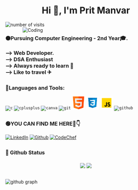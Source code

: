 
<h1 align="center">Hi 👋, I'm Prit Manvar</h1>
<img src="https://badges.pufler.dev/visits/pritmanvar/pritmanvar" alt="number of visits">
<img align="right" alt="Coding" width="450" src="https://raw.githubusercontent.com/pritmanvar/pritmanvar/3d97b6f2b52c980dcf2b373fe6fcc8afbdd8c5ce/gif/Coding%20_Monochromatic.svg">

<h3 align = "left">🟠Pursuing Computer Engineering - 2nd Year🎓.<br><br>
--> Web Developer. <br> --> DSA Enthusiast <br> --> Always ready to learn 🌈<br> --> Like to travel ✈<br></h3>
<h2></h2>
<h3 align="left">🔴Languages and Tools:</h3>
<p align="left"> 
<code><img src="https://github.com/pritmanvar/pritmanvar/blob/main/tools/c.png?raw=true" alt="c" width="40" height="40"/></code> 
<code><img src="https://github.com/pritmanvar/pritmanvar/blob/main/tools/c++.png?raw=true" alt="cplusplus" width="40" height="40"/></code> 
<code><img src="https://github.com/pritmanvar/pritmanvar/blob/main/tools/canva.png?raw=true" alt="canva" width="40" height="40"/></code> 
<code><img src="https://github.com/pritmanvar/pritmanvar/blob/main/tools/git.png?raw=true" alt="git" width="40" height="40"/></code>
<code><img height="40" width="40" src="https://github.com/pritmanvar/pritmanvar/blob/main/tools/HTML.png?raw=true" alt="HTML" width="40" height="40"/></code>
<code><img height="40" width="40" src="https://github.com/pritmanvar/pritmanvar/blob/main/tools/CSS.png?raw=true" alt="CSS" width="40" height="40"/></code>
<code><img height="40" width="40" src="https://github.com/pritmanvar/pritmanvar/blob/main/tools/JS.png?raw=true" alt="JS" width="40" height="40"/></code>
<code><img height="40" width="40" src="https://github.com/pritmanvar/pritmanvar/blob/main/tools/github.png?raw=true" alt="github" width="40" height="40"/></code>
</p>


<h2></h2>
<h3 align="left">🟢YOU CAN FIND ME HERE🤩👇</h3>

<p align="left">
<a href="https://www.linkedin.com/in/prit-manvar-36ab97204/" target="blank"><img align="center" src="https://github.com/pritmanvar/pritmanvar/blob/main/platforms/linkedIn.png?raw=true" alt="LinkedIn" height="30" width="55" /></a>
<a href="https://github.com/pritmanvar" target="blank"><img align="center" src="https://github.com/pritmanvar/pritmanvar/blob/main/platforms/github.png?raw=true" alt="Github" height="30" width="30" /></a>
<a href="https://www.codechef.com/users/prit_manvar" target="blank"><img align="center" src="https://github.com/pritmanvar/pritmanvar/blob/main/platforms/codechef.png?raw=true" alt="CodeChef" height="45" width="55" /></a>
</p>

<h2></h2>
<h3 align="left"> 🔵 Github Status  <h3> 

<div align="center">
  <img width="48%" src="https://github-readme-stats.vercel.app/api?username=pritmanvar&theme=radical&show_icons=true" />
  <img width="48%" src="https://github-readme-streak-stats.herokuapp.com/?user=pritmanvar&theme=radical&show_icons=true" />
</div>
  <h2></h2>

 ![github graph](https://activity-graph.herokuapp.com/graph?username=pritmanvar&theme=react-dark&hide_border=true)
<br>
